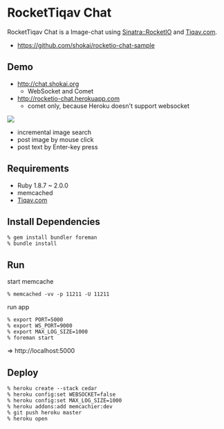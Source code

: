 RocketTiqav Chat
================
RocketTiqav Chat is a Image-chat using [Sinatra::RocketIO](https://github.com/shokai/rocketio-chat-sample) and [Tiqav.com](http://tiqav.com).

- https://github.com/shokai/rocketio-chat-sample


Demo
----
- http://chat.shokai.org
  - WebSocket and Comet
- http://rocketio-chat.herokuapp.com
  - comet only, because Heroku doesn't support websocket

<img src="http://shokai.org/archive/file/cf16be2d576ea548e92a3c1fc812fb66.gif">

- incremental image search
- post image by mouse click
- post text by Enter-key press

Requirements
------------
- Ruby 1.8.7 ~ 2.0.0
- memcached
- [Tiqav.com](http://tiqav.com)


Install Dependencies
--------------------

    % gem install bundler foreman
    % bundle install


Run
---

start memcache

    % memcached -vv -p 11211 -U 11211

run app

    % export PORT=5000
    % export WS_PORT=9000
    % export MAX_LOG_SIZE=1000
    % foreman start

=> http://localhost:5000


Deploy
------

    % heroku create --stack cedar
    % heroku config:set WEBSOCKET=false
    % heroku config:set MAX_LOG_SIZE=1000
    % heroku addons:add memcachier:dev
    % git push heroku master
    % heroku open
